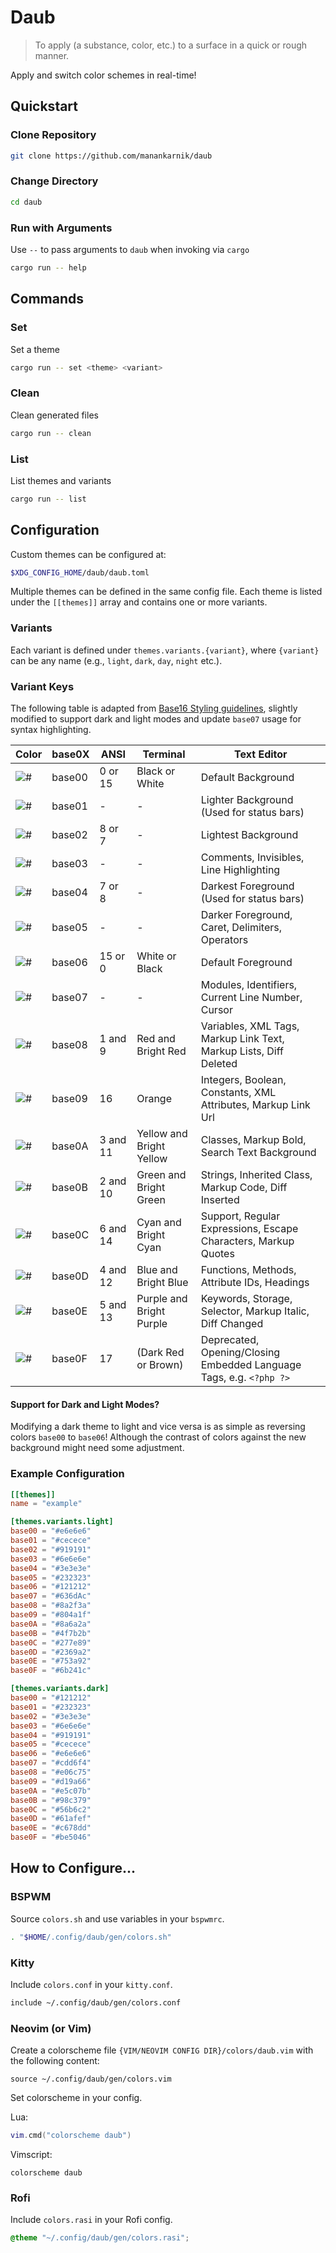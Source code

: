 # Daub

> To apply (a substance, color, etc.) to a surface in a quick or rough manner.

Apply and switch color schemes in real-time!

## Quickstart

### Clone Repository

```sh
git clone https://github.com/manankarnik/daub
```

### Change Directory

```sh
cd daub
```

### Run with Arguments

Use `--` to pass arguments to `daub` when invoking via `cargo`

```sh
cargo run -- help
```

## Commands

### Set

Set a theme

```sh
cargo run -- set <theme> <variant>
```

### Clean

Clean generated files

```sh
cargo run -- clean
```

### List

List themes and variants

```sh
cargo run -- list
```

## Configuration

Custom themes can be configured at:

```sh
$XDG_CONFIG_HOME/daub/daub.toml
```

Multiple themes can be defined in the same config file. Each theme is listed under the `[[themes]]` array and contains one or more variants.

### Variants

Each variant is defined under `themes.variants.{variant}`, where `{variant}` can be any name (e.g., `light`, `dark`, `day`, `night` etc.).

### Variant Keys

The following table is adapted from [Base16 Styling guidelines](https://github.com/tinted-theming/home/blob/main/styling.md), slightly modified to support dark and light modes and update `base07` usage for syntax highlighting.

| Color                                                | base0X | ANSI     | Terminal                 | Text Editor                                                         |
| ---------------------------------------------------- | ------ | -------- | ------------------------ | ------------------------------------------------------------------- |
| ![#](https://placehold.co/25/282c34/000000?text=%2B) | base00 | 0 or 15  | Black or White           | Default Background                                                  |
| ![#](https://placehold.co/25/3f4451/000000?text=%2B) | base01 | -        | -                        | Lighter Background (Used for status bars)                           |
| ![#](https://placehold.co/25/4f5666/000000?text=%2B) | base02 | 8 or 7   | -                        | Lightest Background                                                 |
| ![#](https://placehold.co/25/545862/000000?text=%2B) | base03 | -        | -                        | Comments, Invisibles, Line Highlighting                             |
| ![#](https://placehold.co/25/9196a1/000000?text=%2B) | base04 | 7 or 8   | -                        | Darkest Foreground (Used for status bars)                           |
| ![#](https://placehold.co/25/abb2bf/000000?text=%2B) | base05 | -        | -                        | Darker Foreground, Caret, Delimiters, Operators                     |
| ![#](https://placehold.co/25/e6e6e6/000000?text=%2B) | base06 | 15 or 0  | White or Black           | Default Foreground                                                  |
| ![#](https://placehold.co/25/cdd6f4/000000?text=%2B) | base07 | -        | -                        | Modules, Identifiers, Current Line Number, Cursor                   |
| ![#](https://placehold.co/25/e06c75/000000?text=%2B) | base08 | 1 and 9  | Red and Bright Red       | Variables, XML Tags, Markup Link Text, Markup Lists, Diff Deleted   |
| ![#](https://placehold.co/25/d19a66/000000?text=%2B) | base09 | 16       | Orange                   | Integers, Boolean, Constants, XML Attributes, Markup Link Url       |
| ![#](https://placehold.co/25/e5c07b/000000?text=%2B) | base0A | 3 and 11 | Yellow and Bright Yellow | Classes, Markup Bold, Search Text Background                        |
| ![#](https://placehold.co/25/98c379/000000?text=%2B) | base0B | 2 and 10 | Green and Bright Green   | Strings, Inherited Class, Markup Code, Diff Inserted                |
| ![#](https://placehold.co/25/56b6c2/000000?text=%2B) | base0C | 6 and 14 | Cyan and Bright Cyan     | Support, Regular Expressions, Escape Characters, Markup Quotes      |
| ![#](https://placehold.co/25/61afef/000000?text=%2B) | base0D | 4 and 12 | Blue and Bright Blue     | Functions, Methods, Attribute IDs, Headings                         |
| ![#](https://placehold.co/25/c678dd/000000?text=%2B) | base0E | 5 and 13 | Purple and Bright Purple | Keywords, Storage, Selector, Markup Italic, Diff Changed            |
| ![#](https://placehold.co/25/be5046/000000?text=%2B) | base0F | 17       | (Dark Red or Brown)      | Deprecated, Opening/Closing Embedded Language Tags, e.g. `<?php ?>` |

#### Support for Dark and Light Modes?

Modifying a dark theme to light and vice versa is as simple as reversing colors `base00` to `base06`! Although the contrast of colors against the new background might need some adjustment.

### Example Configuration

```toml
[[themes]]
name = "example"

[themes.variants.light]
base00 = "#e6e6e6"
base01 = "#cecece"
base02 = "#919191"
base03 = "#6e6e6e"
base04 = "#3e3e3e"
base05 = "#232323"
base06 = "#121212"
base07 = "#636dAc"
base08 = "#8a2f3a"
base09 = "#804a1f"
base0A = "#8a6a2a"
base0B = "#4f7b2b"
base0C = "#277e89"
base0D = "#2369a2"
base0E = "#753a92"
base0F = "#6b241c"

[themes.variants.dark]
base00 = "#121212"
base01 = "#232323"
base02 = "#3e3e3e"
base03 = "#6e6e6e"
base04 = "#919191"
base05 = "#cecece"
base06 = "#e6e6e6"
base07 = "#cdd6f4"
base08 = "#e06c75"
base09 = "#d19a66"
base0A = "#e5c07b"
base0B = "#98c379"
base0C = "#56b6c2"
base0D = "#61afef"
base0E = "#c678dd"
base0F = "#be5046"
```

## How to Configure...

### BSPWM

Source `colors.sh` and use variables in your `bspwmrc`.

```sh
. "$HOME/.config/daub/gen/colors.sh"
```

### Kitty

Include `colors.conf` in your `kitty.conf`.

```sh
include ~/.config/daub/gen/colors.conf
```

### Neovim (or Vim)

Create a colorscheme file `{VIM/NEOVIM CONFIG DIR}/colors/daub.vim` with the following content:

```vim
source ~/.config/daub/gen/colors.vim
```

Set colorscheme in your config.

Lua:

```lua
vim.cmd("colorscheme daub")
```

Vimscript:

```vim
colorscheme daub
```

### Rofi

Include `colors.rasi` in your Rofi config.

```css
@theme "~/.config/daub/gen/colors.rasi";
```
